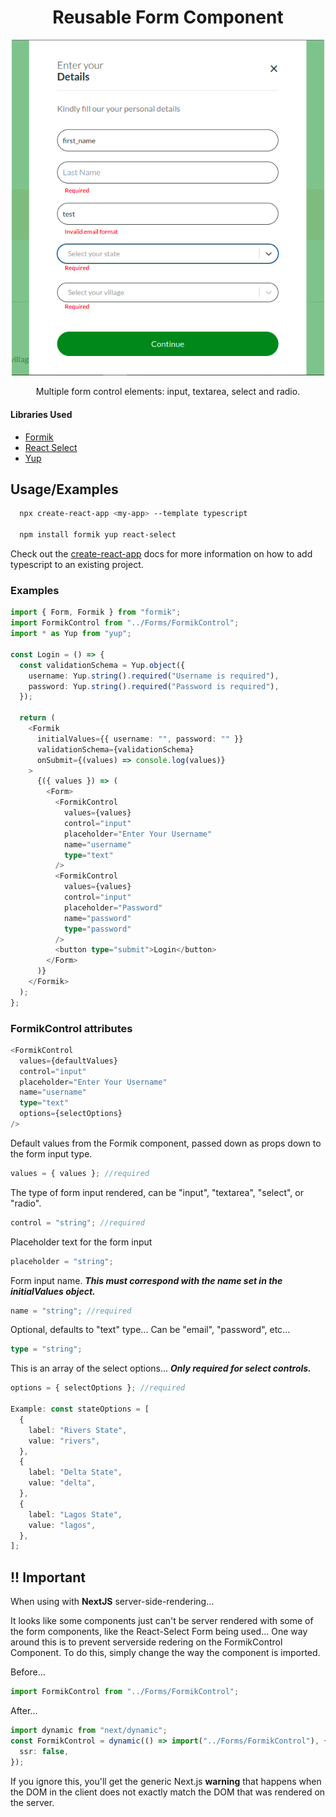 <h1 align="center">Reusable Form Component</h1>

<p align="center">
  <img src="./demo.png" alt="demo preview" width="500"/>
</p>

<p align="center">
  Multiple form control elements: input, textarea, select and radio.
</p>

#### Libraries Used

- [Formik](https://formik.org/)
- [React Select](https://react-select.com/home)
- [Yup](https://www.npmjs.com/package/yup)

##

## Usage/Examples

```bash
  npx create-react-app <my-app> --template typescript

  npm install formik yup react-select
```

Check out the [create-react-app](https://create-react-app.dev/docs/adding-typescript/) docs
for more information on how to add typescript to an existing project.

### Examples

```typescript
import { Form, Formik } from "formik";
import FormikControl from "../Forms/FormikControl";
import * as Yup from "yup";

const Login = () => {
  const validationSchema = Yup.object({
    username: Yup.string().required("Username is required"),
    password: Yup.string().required("Password is required"),
  });

  return (
    <Formik
      initialValues={{ username: "", password: "" }}
      validationSchema={validationSchema}
      onSubmit={(values) => console.log(values)}
    >
      {({ values }) => (
        <Form>
          <FormikControl
            values={values}
            control="input"
            placeholder="Enter Your Username"
            name="username"
            type="text"
          />
          <FormikControl
            values={values}
            control="input"
            placeholder="Password"
            name="password"
            type="password"
          />
          <button type="submit">Login</button>
        </Form>
      )}
    </Formik>
  );
};
```

### FormikControl attributes

```typescript
<FormikControl
  values={defaultValues}
  control="input"
  placeholder="Enter Your Username"
  name="username"
  type="text"
  options={selectOptions}
/>
```

Default values from the Formik component, passed down as props down to the form input type.

```typescript
values = { values }; //required
```

The type of form input rendered, can be "input", "textarea", "select", or "radio".

```typescript
control = "string"; //required
```

Placeholder text for the form input

```typescript
placeholder = "string";
```

Form input name. **_This must correspond with the name set in the initialValues object._**

```typescript
name = "string"; //required
```

Optional, defaults to "text" type... Can be "email", "password", etc...

```typescript
type = "string";
```

This is an array of the select options...
**_Only required for select controls._**

```typescript
options = { selectOptions }; //required

Example: const stateOptions = [
  {
    label: "Rivers State",
    value: "rivers",
  },
  {
    label: "Delta State",
    value: "delta",
  },
  {
    label: "Lagos State",
    value: "lagos",
  },
];
```

## !! Important

When using with **NextJS** server-side-rendering...

It looks like some components just can't be server rendered with some of the form components,
like the React-Select Form being used...
One way around this is to prevent serverside redering on the FormikControl Component.
To do this, simply change the way the component is imported.

Before...

```typescript
import FormikControl from "../Forms/FormikControl";
```

After...

```typescript
import dynamic from "next/dynamic";
const FormikControl = dynamic(() => import("../Forms/FormikControl"), {
  ssr: false,
});
```

If you ignore this, you'll get the generic Next.js **warning** that happens when the DOM in the client does not exactly match the DOM that was rendered on the server.
